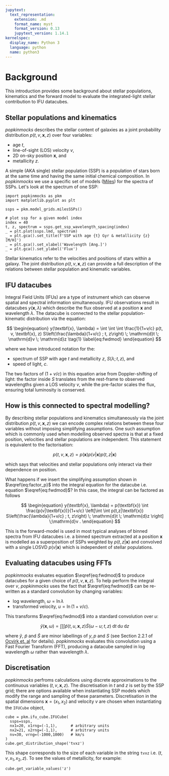 ```yaml
---
jupytext:
  text_representation:
    extension: .md
    format_name: myst
    format_version: 0.13
    jupytext_version: 1.14.1
kernelspec:
  display_name: Python 3
  language: python
  name: python3
---
```


# Background

This introduction provides some background about stellar populations, kinematics and the forward model to evaluate the integrated-light stellar contribution to IFU datacubes.

## Stellar populations and kinematics

_popkinmocks_ describes the stellar content of galaxies as a joint probability distribution $p(t, v, \textbf{x}, z)$ over four variables:

* age $t$,
* line-of-sight (LOS) velocity $v$,
* 2D on-sky position $\mathbf{x}$, and
* metallicity $z$.

A simple (AKA single) stellar population (SSP) is a population of stars born at the same time and having the same initial chemical composition. In _popkinmocks_ we use a specific set of models ([Miles](http://miles.iac.es/pages/ssp-models.php)) for the spectra of SSPs. Let's look at the spectrum of one SSP:

```{code-cell}
import popkinmocks as pkm
import matplotlib.pyplot as plt

ssps = pkm.model_grids.milesSSPs()

# plot ssp for a given model index
index = 40
t, z, spectrum = ssps.get_ssp_wavelength_spacing(index)
_ = plt.plot(ssps.lmd, spectrum)
_ = plt.gca().set_title(f'SSP with age {t} Gyr & metallicity {z} [M/H]')
_ = plt.gca().set_xlabel('Wavelength [Ang.]')
_ = plt.gca().set_ylabel('Flux')
```

Stellar kinematics refer to the velocities and positions of stars within a galaxy. The joint distribution $p(t, v, \textbf{x}, z)$ can provide a full description of the relations between stellar population and kinematic variables.

## IFU datacubes

Integral Field Units (IFUs) are a type of instrument which can observe spatial and spectral information simultaneously. IFU observations result in datacubes $y(\textbf{x}, \lambda)$ which describe the flux observed at a position $\textbf{x}$ and wavelength $\lambda$. The datacube is connected to the stellar population-kinematic distribution via the equation:

$$
\begin{equation}
  y(\textbf{x}, \lambda) = \int \int \int 
    \frac{1}{1+v/c} p(t, v, \textbf{x}, z) S\left(\frac{\lambda}{1+v/c} ; t, z\right) 
    \; \mathrm{d}t \; \mathrm{d}v \; \mathrm{d}z
  \tag{1}
  \label{eq:fwdmod}
\end{equation}
$$

where we have introduced notation for the:

* spectrum of SSP with age $t$ and metallicity $z$, $S(\lambda ; t, z)$, and
* speed of light, $c$.

The two factors of $(1+v/c)$ in this equation arise from Doppler-shifting of light: the factor inside $S$ translates from the rest-frame to observed wavelengths given a LOS velocity $v$, while the pre-factor scales the flux, ensuring total luminosity is conserved.

## How is this connected to spectral modelling?

By describing stellar populations and kinematics simultaneously via the joint distribution $p(t, v, \textbf{x}, z)$ we can encode complex relations between these four variables without imposing simplifying assumptions. One such assumption which is commonly used when modelling observed spectra is that at a fixed position, velocities and stellar populations are independent. This statement is equivalent to the factorisation:

$$
p(t, v, \textbf{x}, z) = p(\textbf{x}) p(v|\textbf{x}) p(t,z|\textbf{x})
\tag{2}
\label{eq:factor_p}
$$

which says that velocities and stellar populations only interact via their dependence on position.

What happens if we insert the simplifying assumption shown in $\eqref{eq:factor_p}$ into the integral equation for the datacube i.e. equation $\eqref{eq:fwdmod}$? In this case, the integral can be factored as follows

$$
\begin{equation}
  y(\textbf{x}, \lambda) = p(\textbf{x}) \int \frac{p(v|\textbf{x})}{1+v/c}
  \left[\int \int 
  p(t,z|\textbf{x}) S\left(\frac{\lambda}{1+v/c} ; t, z\right) 
  \; \mathrm{d}t \; \mathrm{d}z \right]
  \;\mathrm{d}v .   
\end{equation}
$$

This is the forward-model is used in most typical analyses of binned spectra from IFU datacubes i.e. a binned spectrum extracted at a position $\textbf{x}$ is modelled as a superposition of SSPs weighted by $p(t,z|\textbf{x})$ and convolved with a single LOSVD $p(v|\textbf{x})$ which is independent of stellar populations.

## Evaluating datacubes using FFTs

_popkinmocks_ evaluates equation $\eqref{eq:fwdmod}$ to produce datacubes for a given choice of $p(t, v, \textbf{x}, z)$. To help perform the integral over $v$, _popkinmocks_ uses the fact that $\eqref{eq:fwdmod}$ can be re-written as a standard convolution by changing variables:

* log wavelength, $\omega = \ln \lambda$
* transformed velocity, $u = \ln(1 + v/c)$.

This transforms $\eqref{eq:fwdmod}$ into a standard convolution over $u$:

$$
\begin{equation}
  \tilde{y}(\textbf{x}, \omega) = \int \int \int 
    \tilde{p}(t, u, \textbf{x}, z) \tilde{S}\left(\omega - u; t, z\right) 
    \; \mathrm{d}t \; \mathrm{d}u \; \mathrm{d}z
  \label{eq:fwdmod_transformed}
\end{equation}
$$

where $\tilde{y}$, $\tilde{p}$ and $\tilde{S}$ are minor labellings of $y, p$ and $S$ (see Section 2.2.1 of [Ocvirk et. al](https://ui.adsabs.harvard.edu/abs/2006MNRAS.365...74O/abstract) for details). _popkinmocks_ evaluates this convolution using a Fast Fourier Transform (FFT), producing a datacube sampled in log wavelength $\omega$ rather than wavelength $\lambda$.

## Discretisation

_popkinmocks_ perfroms calculations using discrete approximations to the continuous variables $(t, v, \textbf{x}, z)$. The discretisation in $t$ and $z$ is set by the SSP grid; there are options available when instantiating SSP models which modify the range and sampling of these parameters. Discretisation in the spatial dimensions $\textbf{x}=(x_1, x_2)$ and velocity $v$ are chosen when instantiating the `IFUCube` object,

```{code-cell}
cube = pkm.ifu_cube.IFUCube(
  ssps=ssps, 
  nx1=20, x1rng=(-1,1),      # arbitrary units
  nx2=21, x2rng=(-1,1),      # arbitrary units
  nv=30, vrng=(-1000,1000)   # km/s
)
cube.get_distribution_shape('tvxz')
```

This shape corresponds to the size of each variable in the string `tvxz` i.e. $(t, v, x_1, x_2, z)$. To see the values of metallicity, for example:

```{code-cell}
cube.get_variable_values('z')
```